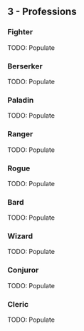 ## 3 - Professions

### Fighter

TODO: Populate

### Berserker

TODO: Populate

### Paladin

TODO: Populate

### Ranger

TODO: Populate

### Rogue

TODO: Populate

### Bard

TODO: Populate

### Wizard

TODO: Populate

### Conjuror

TODO: Populate

### Cleric

TODO: Populate
